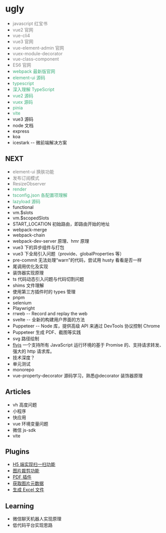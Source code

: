 # ugly

- <span style="color:grey">javascript 红宝书</span>
- <span style="color:grey">vue2 官网</span>
- <span style="color:grey">vue-cli4</span>
- <span style="color:grey">vue3 官网</span>
- <span style="color:grey">vue-element-admin 官网</span>
- <span style="color:grey">vuex-module-decorator</span>
- <span style="color:grey">vue-class-component</span>
- <span style="color:grey">ES6 官网</span>
- <span style="color:#3eaf7c">webpack 最新版官网</span>
- <span style="color:#3eaf7c">element-ui 源码</span>
- <span style="color:#3eaf7c">typescript</span>
- <span style="color:#3eaf7c">深入理解 TypeScript</span>
- <span style="color:#3eaf7c">vue2 源码</span>
- <span style="color:#3eaf7c">vuex 源码</span>
- <span style="color:#3eaf7c">pinia</span>
- <span style="color:#3eaf7c">vite</span>
- vue3 源码
- node 文档
- express
- koa
- icestark -- 微前端解决方案

## NEXT

- <span style="color:grey">element-ui 换肤功能</span>
- <span style="color:grey">发布订阅模式</span>
- <span style="color:grey">ResizeObserver</span>
- <span style="color:#3eaf7c">render</span>
- <span style="color:#3eaf7c">tsconfig.json 各配置项理解</span>
- <span style="color:#3eaf7c">lazyload 源码</span>
- functional
- vm.\$slots
- vm.\$scopedSlots
- START_LOCATION 初始路由，即路由开始的地址
- webpack-merge
- webpack-chain
- webpack-dev-server 原理、hmr 原理
- vue3 下的异步组件与打包
- vue3 下全局引入问题（provide、globalProperties 等）
- pre-commit 无法处理“warn”的代码，尝试用 husty 看看是否一样
- 尾调用优化及实现
- 装饰器实现原理
- ts 代码动态引入问题与代码切割问题
- shims 文件理解
- 使用第三方插件时的 types 管理
- pnpm
- selenium
- Playwright
- rrweb -- Record and replay the web
- svelte -- 全新的构建用户界面的方法
- Puppeteer -- Node 库，提供高级 API 来通过 DevTools 协议控制 Chrome
- Puppeteer 生成 PDF、截图等实践
- svg 路径绘制
- [flyjs](https://github.com/wendux/fly) 一个支持所有 JavaScript 运行环境的基于 Promise 的、支持请求转发、强大的 http 请求库。
- 技术深度？
- 单元测试
- monorepo
- vue-property-decorator 源码学习，熟悉@decorator 装饰器原理

## Articles

- vh 高度问题
- 小程序
- 快应用
- vue 环境变量问题
- 微信 js-sdk
- vite

## Plugins

- [H5 端实现扫一扫功能](https://github.com/mebjas/html5-qrcode)
- [图片裁剪功能](https://github.com/acccccccb/vue-img-cutter)
- [PDF 插件](https://github.com/mozilla/pdf.js)
- [获取图片元数据](https://github.com/exif-js/exif-js)
- [生成 Excel 文件](https://docs.sheetjs.com/)

## Learning

- 微信聊天机器人实现原理
- 低代码平台实现思路
